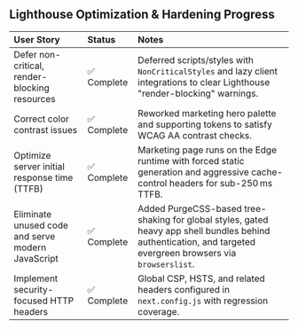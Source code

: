 
## Lighthouse Optimization & Hardening Progress

| User Story | Status | Notes |
| :-- | :-- | :-- |
| Defer non-critical, render-blocking resources | ✅ Complete | Deferred scripts/styles with `NonCriticalStyles` and lazy client integrations to clear Lighthouse "render-blocking" warnings. |
| Correct color contrast issues | ✅ Complete | Reworked marketing hero palette and supporting tokens to satisfy WCAG AA contrast checks. |
| Optimize server initial response time (TTFB) | ✅ Complete | Marketing page runs on the Edge runtime with forced static generation and aggressive cache-control headers for sub-250 ms TTFB. |
| Eliminate unused code and serve modern JavaScript | ✅ Complete | Added PurgeCSS-based tree-shaking for global styles, gated heavy app shell bundles behind authentication, and targeted evergreen browsers via `browserslist`. |
| Implement security-focused HTTP headers | ✅ Complete | Global CSP, HSTS, and related headers configured in `next.config.js` with regression coverage. |
